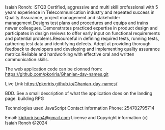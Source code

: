 Isaiah Ronoh:
ISTQB Certified, aggressive and multi skill professional with 5 years experience in Telecommunication industry and repeated success in Quality Assurance, project management and stakeholder management.Designs test plans and procedures and equips and trains newer colleagues. Demonstrates practiced expertise in product design and participates in design reviews to offer early input on functional requirements and potential problems.Resourceful in defining required tests, running tests, gathering test data and identifying defects. Adept at providing thorough feedback to developers and developing and implementing quality assurance metrics.Reliable and hardworking with effective oral and written communication skills.

The web application code can be clonned from: https://github.com/pkoriris/Ghanian-day-names.git

Live Link
https://pkoriris.github.io/Ghanian-day-names/

BDD.
See a small description of what the application does on the landing page.
building RPG 

Technologies used
JavaScript
Contact information
Phone: 254702795714

Email: kipkoririsco4@gmail.com
License and Copyright information
(c) Isaiah Ronoh @2024
